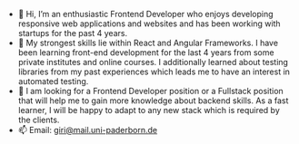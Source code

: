 - 👋 Hi, I’m an enthusiastic Frontend Developer who enjoys developing responsive web applications and websites and has been working with startups for the past 4 years.
- 🌱 My strongest skills lie within React and Angular Frameworks. I have been learning front-end development for the last 4 years from some private institutes and online courses. I additionally learned about testing libraries from my past experiences which leads me to have an interest in automated testing.
- 💞️ I am looking for a Frontend Developer position or a Fullstack position that will help me to gain more knowledge about backend skills. As a fast learner, I will be happy to adapt to any new stack which is required by the clients.
- 📫 Email: giri@mail.uni-paderborn.de

<!---
pikuzz/pikuzz is a ✨ special ✨ repository because its `README.md` (this file) appears on your GitHub profile.
You can click the Preview link to take a look at your changes.
--->

